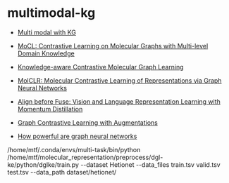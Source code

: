 <!--
 * @Author: your name
 * @Date: 2021-10-05 09:51:03
 * @LastEditTime: 2021-10-18 19:23:23
 * @LastEditors: your name
 * @Description: In User Settings Edit
 * @FilePath: /molecular_representation/README.md
-->
# multimodal-kg
+ [Multi modal with KG](https://aihealth.ischool.utexas.edu/IWKG_KDD2020/slides/Shih-Fu.pdf)

+ [MoCL: Contrastive Learning on Molecular Graphs with Multi-level Domain Knowledge](https://arxiv.org/pdf/2106.04509.pdf)

+ [Knowledge-aware Contrastive Molecular Graph Learning](https://arxiv.org/pdf/2103.13047.pdf)

+ [MolCLR: Molecular Contrastive Learning of Representations via Graph Neural Networks](https://arxiv.org/pdf/2102.10056.pdf)

+ [Align before Fuse: Vision and Language Representation Learning with Momentum Distillation](https://arxiv.org/pdf/2107.07651.pdf)

+ [Graph Contrastive Learning with Augmentations](https://arxiv.org/pdf/2010.13902.pdf)

+ [How powerful are graph neural networks](https://zhuanlan.zhihu.com/p/62006729)

/home/mtf/.conda/envs/multi-task/bin/python /home/mtf/molecular_representation/preprocess/dgl-ke/python/dglke/train.py --dataset Hetionet --data_files train.tsv valid.tsv test.tsv --data_path dataset/hetionet/